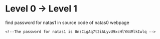 # Level 0 -> Level 1  

find password for natas1 in source code of natas0 webpage  

```
<!--The password for natas1 is 0nzCigAq7t2iALyvU9xcHlYN4MlkIwlq -->
```



